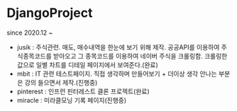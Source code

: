 # DjangoProject
since 2020.12 ~  
- jusik : 주식관련. 매도, 매수내역을 한눈에 보기 위해 제작. 공공API를 이용하여 주식종목코드를 받아오고 그 종목코드를 이용하여 네이버 주식을 크롤링함. 크롤링한 값으로 일별 차트를 디테일 페이지에서 보여준다.(완료)
- mbit : IT 관련 테스트페이지. 직접 생각하며 만들어보기 + 더이상 생각 안나는 부분은 강의 들으면서 제작.(진행중)
- pinterest : 인프런 핀터레스트 클론 프로젝트(완료)
- miracle : 미라클모닝 기록 페이지(진행중)
